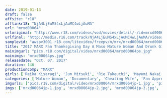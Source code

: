 ```yaml
---
date: 2019-01-13
draft: false
affsite: "r18"
afflinkr18: "NjA4LjEuMS4xLjAuMC4wLjAuMA"
url: "mrxd00064"
urloriginal: "http://www.r18.com/videos/vod/movies/detail/-/id=mrxd00064"
urlfinal: "http://media.r18.com/track/NjA4LjEuMS4xLjAuMC4wLjAuMA/videos/vod/movies/detail/-/id=mrxd00064"
samplevid: "awspv3001.r18.com/litevideo/freepv/m/mrx/mrxd00064/mrxd00064_dmb_w.mp4"
title: "2017 MARX Fan Thanksgiving Day A Maso Mature Woman And Drunk Girl NTR Large Orgies Fuck Fest With The Fans"
mainimgurl: "pics.r18.com/digital/video/mrxd00064/mrxd00064ps.jpg"
mainimgs: "mrxd00064ps.jpg"
releasedate: "Oct. 07, 2017"
duration: 146
productioncomp: "MARX"
girls: ['Reika Kisaragi', 'Jun Mitsuki', 'Rie Takeuchi', 'Mayumi Nakai', 'Rika Morisaki', 'Maki Motokawa', 'Yuri Mizuhashi']
categories: ['Mature Woman', 'Documentary', 'Cheating Wife', 'Fan Appreciation/ Home Visit', 'Huge Tits', 'Hi-Def']
imgurls: ['pics.r18.com/digital/video/mrxd00064/mrxd00064jp-1.jpg', 'pics.r18.com/digital/video/mrxd00064/mrxd00064jp-2.jpg', 'pics.r18.com/digital/video/mrxd00064/mrxd00064jp-3.jpg', 'pics.r18.com/digital/video/mrxd00064/mrxd00064jp-4.jpg', 'pics.r18.com/digital/video/mrxd00064/mrxd00064jp-5.jpg', 'pics.r18.com/digital/video/mrxd00064/mrxd00064jp-6.jpg', 'pics.r18.com/digital/video/mrxd00064/mrxd00064jp-7.jpg', 'pics.r18.com/digital/video/mrxd00064/mrxd00064jp-8.jpg', 'pics.r18.com/digital/video/mrxd00064/mrxd00064jp-9.jpg', 'pics.r18.com/digital/video/mrxd00064/mrxd00064jp-10.jpg', 'pics.r18.com/digital/video/mrxd00064/mrxd00064jp-11.jpg', 'pics.r18.com/digital/video/mrxd00064/mrxd00064jp-12.jpg', 'pics.r18.com/digital/video/mrxd00064/mrxd00064jp-13.jpg', 'pics.r18.com/digital/video/mrxd00064/mrxd00064jp-14.jpg', 'pics.r18.com/digital/video/mrxd00064/mrxd00064jp-15.jpg', 'pics.r18.com/digital/video/mrxd00064/mrxd00064jp-16.jpg', 'pics.r18.com/digital/video/mrxd00064/mrxd00064jp-17.jpg', 'pics.r18.com/digital/video/mrxd00064/mrxd00064jp-18.jpg', 'pics.r18.com/digital/video/mrxd00064/mrxd00064jp-19.jpg', 'pics.r18.com/digital/video/mrxd00064/mrxd00064jp-20.jpg']
imgs: ['mrxd00064jp-1.jpg', 'mrxd00064jp-2.jpg', 'mrxd00064jp-3.jpg', 'mrxd00064jp-4.jpg', 'mrxd00064jp-5.jpg', 'mrxd00064jp-6.jpg', 'mrxd00064jp-7.jpg', 'mrxd00064jp-8.jpg', 'mrxd00064jp-9.jpg', 'mrxd00064jp-10.jpg', 'mrxd00064jp-11.jpg', 'mrxd00064jp-12.jpg', 'mrxd00064jp-13.jpg', 'mrxd00064jp-14.jpg', 'mrxd00064jp-15.jpg', 'mrxd00064jp-16.jpg', 'mrxd00064jp-17.jpg', 'mrxd00064jp-18.jpg', 'mrxd00064jp-19.jpg', 'mrxd00064jp-20.jpg']
---
```

